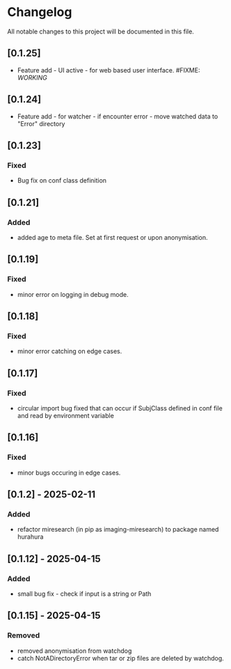 # Changelog

All notable changes to this project will be documented in this file.

## [0.1.25]
- Feature add - UI active - for web based user interface. #FIXME: _WORKING_

## [0.1.24]
- Feature add - for watcher - if encounter error - move watched data to "Error" directory

## [0.1.23]
### Fixed
- Bug fix on conf class definition

## [0.1.21]
### Added
- added age to meta file. Set at first request or upon anonymisation.

## [0.1.19]
### Fixed
- minor error on logging in debug mode. 

## [0.1.18]
### Fixed
- minor error catching on edge cases. 

## [0.1.17]
### Fixed 
- circular import bug fixed that can occur if SubjClass defined in conf file and read by environment variable


## [0.1.16]
### Fixed
- minor bugs occuring in edge cases. 

## [0.1.2] - 2025-02-11
### Added
- refactor miresearch (in pip as imaging-miresearch) to package named hurahura 

## [0.1.12] - 2025-04-15
### Added
- small bug fix - check if input is a string or Path

## [0.1.15] - 2025-04-15
### Removed
- removed anonymisation from watchdog
- catch NotADirectoryError when tar or zip files are deleted by watchdog. 

